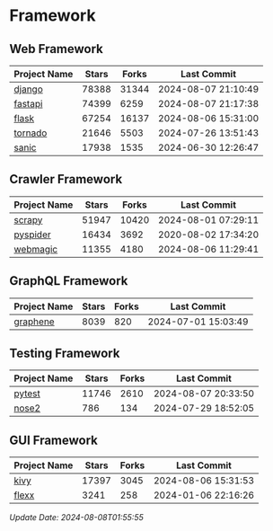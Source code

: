 # Framework

## Web Framework
| Project Name | Stars | Forks | Last Commit |
| ------------ | ----- | ----- | ----------- |
| [django](https://github.com/django/django) | 78388 | 31344 | 2024-08-07 21:10:49 |
| [fastapi](https://github.com/fastapi/fastapi) | 74399 | 6259 | 2024-08-07 21:17:38 |
| [flask](https://github.com/pallets/flask) | 67254 | 16137 | 2024-08-06 15:31:00 |
| [tornado](https://github.com/tornadoweb/tornado) | 21646 | 5503 | 2024-07-26 13:51:43 |
| [sanic](https://github.com/sanic-org/sanic) | 17938 | 1535 | 2024-06-30 12:26:47 |

## Crawler Framework
| Project Name | Stars | Forks | Last Commit |
| ------------ | ----- | ----- | ----------- |
| [scrapy](https://github.com/scrapy/scrapy) | 51947 | 10420 | 2024-08-01 07:29:11 |
| [pyspider](https://github.com/binux/pyspider) | 16434 | 3692 | 2020-08-02 17:34:20 |
| [webmagic](https://github.com/code4craft/webmagic) | 11355 | 4180 | 2024-08-06 11:29:41 |

## GraphQL Framework
| Project Name | Stars | Forks | Last Commit |
| ------------ | ----- | ----- | ----------- |
| [graphene](https://github.com/graphql-python/graphene) | 8039 | 820 | 2024-07-01 15:03:49 |

## Testing Framework
| Project Name | Stars | Forks | Last Commit |
| ------------ | ----- | ----- | ----------- |
| [pytest](https://github.com/pytest-dev/pytest) | 11746 | 2610 | 2024-08-07 20:33:50 |
| [nose2](https://github.com/nose-devs/nose2) | 786 | 134 | 2024-07-29 18:52:05 |

## GUI Framework
| Project Name | Stars | Forks | Last Commit |
| ------------ | ----- | ----- | ----------- |
| [kivy](https://github.com/kivy/kivy) | 17397 | 3045 | 2024-08-06 15:31:53 |
| [flexx](https://github.com/flexxui/flexx) | 3241 | 258 | 2024-01-06 22:16:26 |

*Update Date: 2024-08-08T01:55:55*